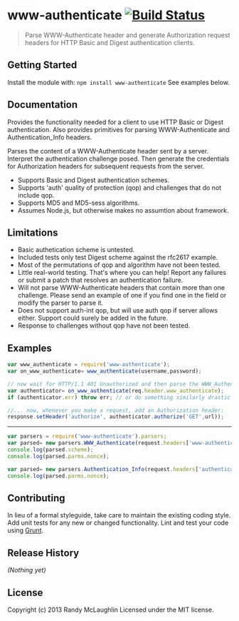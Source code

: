 # www-authenticate [![Build Status](https://secure.travis-ci.org/randymized/www-authenticate.png?branch=master)](http://travis-ci.org/randymized/www-authenticate)

> Parse WWW-Authenticate header and generate Authorization request headers for HTTP Basic and Digest authentication clients.

## Getting Started
Install the module with: `npm install www-authenticate`
See examples below.

## Documentation
Provides the functionality needed for a client to use HTTP Basic or Digest authentication.  Also provides primitives for parsing WWW-Authenticate and Authentication_Info headers.

Parses the content of a WWW-Authenticate header sent by a server. Interpret the authentication challenge posed. Then generate the credentials for Authorization headers for subsequent requests from the server.

- Supports Basic and Digest authentication schemes.
- Supports 'auth' quality of protection (qop) and challenges that do not include qop.
- Supports MD5 and MD5-sess algorithms.
- Assumes Node.js, but otherwise makes no assumtion about framework.

## Limitations
- Basic authetication scheme is untested.
- Included tests only test Digest scheme against the rfc2617 example.
- Most of the permutations of qop and algorithm have not been tested.
- Little real-world testing.  That's where you can help!  Report any failures or submit a patch that resolves an authentication failure.
- Will not parse WWW-Authenticate headers that contain more than one challenge.  Please send an example of one if you find one in the field or modify the parser to parse it.
- Does not support auth-int qop, but will use auth qop if server allows either.  Support could surely be added in the future.
- Response to challenges without qop have not been tested.

## Examples
```javascript
var www_authenticate = require('www-authenticate');
var on_www_authenticate= www_authenticate(username,password);

// now wait for HTTP/1.1 401 Unauthorized and then parse the WWW_Authenticate header
var authenticator= on_www_authenticate(req.header.www_authenticate);
if (authenticator.err) throw err; // or do something similarly drastic

//... now, whenever you make a request, add an Authorization header:
response.setHeader('authorize', authenticator.authorize('GET',url));
```
---
```javascript
var parsers = require('www-authenticate').parsers;
var parsed= new parsers.WWW_Authenticate(request.headers['www-authenticate']);
console.log(parsed.scheme);
console.log(parsed.parms.nonce);

var parsed= new parsers.Authentication_Info(request.headers['authentication-info']);
console.log(parsed.parms.nonce);
```

## Contributing
In lieu of a formal styleguide, take care to maintain the existing coding style. Add unit tests for any new or changed functionality. Lint and test your code using [Grunt](http://gruntjs.com/).

## Release History
_(Nothing yet)_

## License
Copyright (c) 2013 Randy McLaughlin
Licensed under the MIT license.
